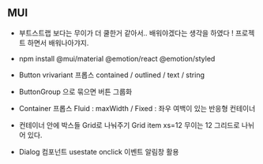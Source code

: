 ## MUI

- 부트스트랩 보다는 무이가 더 쿨한거 같아서.. 배워야겠다는 생각을 하였다 ! 프로젝트 하면서 배워나아갸지.

- npm install @mui/material @emotion/react @emotion/styled

- Button vrivariant	프롭스 contained / outlined / text / string

- ButtonGroup 으로 묶으면 버튼 그룹화

- Container 프롭스 Fluid : maxWidth / Fixed : 좌우 여백이 있는 반응형 컨테이너

- 컨테이너 안에 박스들 Grid로 나눠주기 Grid item xs=12 무이는 12 그리드로 나뉘어 있다.

- Dialog 컴포넌트 usestate onclick 이벤트 알림창 활용
